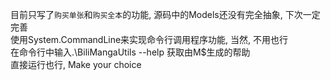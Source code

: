 目前只写了`购买单张`和`购买全本`的功能, 源码中的Models还没有完全抽象, 下次一定完善  
使用System.CommandLine来实现命令行调用程序功能, 当然, 不用也行  
在命令行中输入.\BiliMangaUtils --help 获取由M$生成的帮助  
直接运行也行, Make your choice
